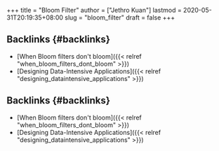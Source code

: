 +++
title = "Bloom Filter"
author = ["Jethro Kuan"]
lastmod = 2020-05-31T20:19:35+08:00
slug = "bloom_filter"
draft = false
+++

## Backlinks {#backlinks}

- [When Bloom filters don't bloom]({{< relref "when_bloom_filters_dont_bloom" >}})
- [Designing Data-Intensive Applications]({{< relref "designing_dataintensive_applications" >}})

## Backlinks {#backlinks}

- [When Bloom filters don't bloom]({{< relref "when_bloom_filters_dont_bloom" >}})
- [Designing Data-Intensive Applications]({{< relref "designing_dataintensive_applications" >}})
